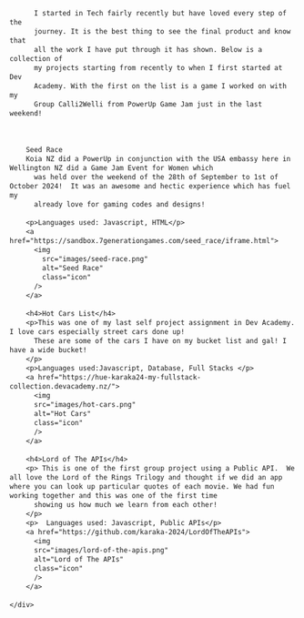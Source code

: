           I started in Tech fairly recently but have loved every step of the
          journey. It is the best thing to see the final product and know that
          all the work I have put through it has shown. Below is a collection of
          my projects starting from recently to when I first started at Dev
          Academy. With the first on the list is a game I worked on with my
          Group Calli2Welli from PowerUp Game Jam just in the last weekend!
          
      
      
        Seed Race
        Koia NZ did a PowerUp in conjunction with the USA embassy here in Wellington NZ did a Game Jam Event for Women which 
          was held over the weekend of the 28th of September to 1st of October 2024!  It was an awesome and hectic experience which has fuel my 
          already love for gaming codes and designs!

        <p>Languages used: Javascript, HTML</p>
        <a href="https://sandbox.7generationgames.com/seed_race/iframe.html">
          <img
            src="images/seed-race.png"
            alt="Seed Race"
            class="icon"
          />
        </a>
    
        <h4>Hot Cars List</h4>
        <p>This was one of my last self project assignment in Dev Academy.  I love cars especially street cars done up! 
          These are some of the cars I have on my bucket list and gal! I have a wide bucket!
        </p>
        <p>Languages used:Javascript, Database, Full Stacks </p>
        <a href="https://hue-karaka24-my-fullstack-collection.devacademy.nz/">
          <img
          src="images/hot-cars.png"
          alt="Hot Cars"
          class="icon"
          />
        </a>

        <h4>Lord of The APIs</h4>
        <p> This is one of the first group project using a Public API.  We all love the Lord of the Rings Trilogy and thought if we did an app where you can look up particular quotes of each movie. We had fun working together and this was one of the first time 
          showing us how much we learn from each other!
        </p>
        <p>  Languages used: Javascript, Public APIs</p>
        <a href="https://github.com/karaka-2024/LordOfTheAPIs">
          <img
          src="images/lord-of-the-apis.png"
          alt="Lord of The APIs"
          class="icon"
          />
        </a>
      
    </div>
  </body>
</html>
